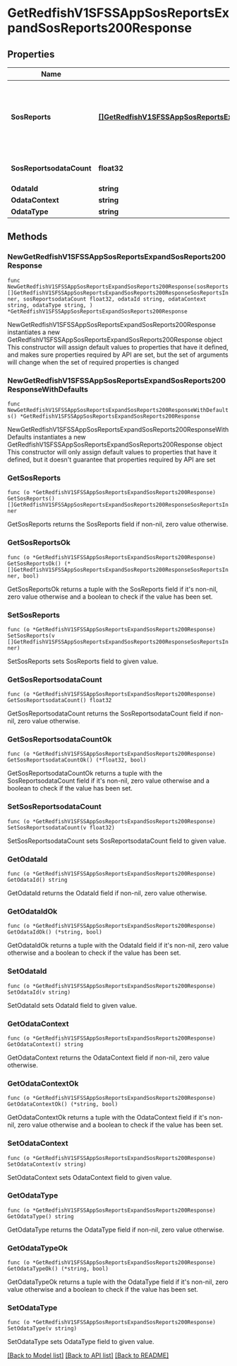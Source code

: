 # GetRedfishV1SFSSAppSosReportsExpandSosReports200Response

## Properties

Name | Type | Description | Notes
------------ | ------------- | ------------- | -------------
**SosReports** | [**[]GetRedfishV1SFSSAppSosReportsExpandSosReports200ResponseSosReportsInner**](GetRedfishV1SFSSAppSosReportsExpandSosReports200ResponseSosReportsInner.md) | A collection of system information that includes configuration details and diagnostic information  | 
**SosReportsodataCount** | **float32** | Number of SOS reports downloaded | 
**OdataId** | **string** |  | 
**OdataContext** | **string** |  | 
**OdataType** | **string** |  | 

## Methods

### NewGetRedfishV1SFSSAppSosReportsExpandSosReports200Response

`func NewGetRedfishV1SFSSAppSosReportsExpandSosReports200Response(sosReports []GetRedfishV1SFSSAppSosReportsExpandSosReports200ResponseSosReportsInner, sosReportsodataCount float32, odataId string, odataContext string, odataType string, ) *GetRedfishV1SFSSAppSosReportsExpandSosReports200Response`

NewGetRedfishV1SFSSAppSosReportsExpandSosReports200Response instantiates a new GetRedfishV1SFSSAppSosReportsExpandSosReports200Response object
This constructor will assign default values to properties that have it defined,
and makes sure properties required by API are set, but the set of arguments
will change when the set of required properties is changed

### NewGetRedfishV1SFSSAppSosReportsExpandSosReports200ResponseWithDefaults

`func NewGetRedfishV1SFSSAppSosReportsExpandSosReports200ResponseWithDefaults() *GetRedfishV1SFSSAppSosReportsExpandSosReports200Response`

NewGetRedfishV1SFSSAppSosReportsExpandSosReports200ResponseWithDefaults instantiates a new GetRedfishV1SFSSAppSosReportsExpandSosReports200Response object
This constructor will only assign default values to properties that have it defined,
but it doesn't guarantee that properties required by API are set

### GetSosReports

`func (o *GetRedfishV1SFSSAppSosReportsExpandSosReports200Response) GetSosReports() []GetRedfishV1SFSSAppSosReportsExpandSosReports200ResponseSosReportsInner`

GetSosReports returns the SosReports field if non-nil, zero value otherwise.

### GetSosReportsOk

`func (o *GetRedfishV1SFSSAppSosReportsExpandSosReports200Response) GetSosReportsOk() (*[]GetRedfishV1SFSSAppSosReportsExpandSosReports200ResponseSosReportsInner, bool)`

GetSosReportsOk returns a tuple with the SosReports field if it's non-nil, zero value otherwise
and a boolean to check if the value has been set.

### SetSosReports

`func (o *GetRedfishV1SFSSAppSosReportsExpandSosReports200Response) SetSosReports(v []GetRedfishV1SFSSAppSosReportsExpandSosReports200ResponseSosReportsInner)`

SetSosReports sets SosReports field to given value.


### GetSosReportsodataCount

`func (o *GetRedfishV1SFSSAppSosReportsExpandSosReports200Response) GetSosReportsodataCount() float32`

GetSosReportsodataCount returns the SosReportsodataCount field if non-nil, zero value otherwise.

### GetSosReportsodataCountOk

`func (o *GetRedfishV1SFSSAppSosReportsExpandSosReports200Response) GetSosReportsodataCountOk() (*float32, bool)`

GetSosReportsodataCountOk returns a tuple with the SosReportsodataCount field if it's non-nil, zero value otherwise
and a boolean to check if the value has been set.

### SetSosReportsodataCount

`func (o *GetRedfishV1SFSSAppSosReportsExpandSosReports200Response) SetSosReportsodataCount(v float32)`

SetSosReportsodataCount sets SosReportsodataCount field to given value.


### GetOdataId

`func (o *GetRedfishV1SFSSAppSosReportsExpandSosReports200Response) GetOdataId() string`

GetOdataId returns the OdataId field if non-nil, zero value otherwise.

### GetOdataIdOk

`func (o *GetRedfishV1SFSSAppSosReportsExpandSosReports200Response) GetOdataIdOk() (*string, bool)`

GetOdataIdOk returns a tuple with the OdataId field if it's non-nil, zero value otherwise
and a boolean to check if the value has been set.

### SetOdataId

`func (o *GetRedfishV1SFSSAppSosReportsExpandSosReports200Response) SetOdataId(v string)`

SetOdataId sets OdataId field to given value.


### GetOdataContext

`func (o *GetRedfishV1SFSSAppSosReportsExpandSosReports200Response) GetOdataContext() string`

GetOdataContext returns the OdataContext field if non-nil, zero value otherwise.

### GetOdataContextOk

`func (o *GetRedfishV1SFSSAppSosReportsExpandSosReports200Response) GetOdataContextOk() (*string, bool)`

GetOdataContextOk returns a tuple with the OdataContext field if it's non-nil, zero value otherwise
and a boolean to check if the value has been set.

### SetOdataContext

`func (o *GetRedfishV1SFSSAppSosReportsExpandSosReports200Response) SetOdataContext(v string)`

SetOdataContext sets OdataContext field to given value.


### GetOdataType

`func (o *GetRedfishV1SFSSAppSosReportsExpandSosReports200Response) GetOdataType() string`

GetOdataType returns the OdataType field if non-nil, zero value otherwise.

### GetOdataTypeOk

`func (o *GetRedfishV1SFSSAppSosReportsExpandSosReports200Response) GetOdataTypeOk() (*string, bool)`

GetOdataTypeOk returns a tuple with the OdataType field if it's non-nil, zero value otherwise
and a boolean to check if the value has been set.

### SetOdataType

`func (o *GetRedfishV1SFSSAppSosReportsExpandSosReports200Response) SetOdataType(v string)`

SetOdataType sets OdataType field to given value.



[[Back to Model list]](../README.md#documentation-for-models) [[Back to API list]](../README.md#documentation-for-api-endpoints) [[Back to README]](../README.md)



